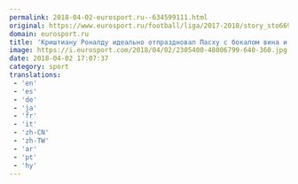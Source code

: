 ```yaml
---
permalink: 2018-04-02-eurosport.ru--634599111.html
original: https://www.eurosport.ru/football/liga/2017-2018/story_sto6698336.shtml
domain: eurosport.ru
title: 'Криштиану Роналду идеально отпраздновал Пасху с бокалом вина и неповторимой Джорджиной Родригес'
image: https://i.eurosport.com/2018/04/02/2305400-48006799-640-360.jpg
date: 2018-04-02 17:07:37
category: sport
translations: 
 - 'en'
 - 'es'
 - 'de'
 - 'ja'
 - 'fr'
 - 'it'
 - 'zh-CN'
 - 'zh-TW'
 - 'ar'
 - 'pt'
 - 'hy'
---
```


